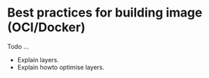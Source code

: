# Best practices for building image (OCI/Docker)

Todo ... 

* Explain layers.
* Explain howto optimise layers.